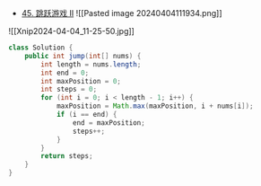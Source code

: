 - [45. 跳跃游戏 II](https://leetcode.cn/problems/jump-game-ii/)
![[Pasted image 20240404111934.png]]

![[Xnip2024-04-04_11-25-50.jpg]]

```java
class Solution {
    public int jump(int[] nums) {
        int length = nums.length;
        int end = 0;
        int maxPosition = 0; 
        int steps = 0;
        for (int i = 0; i < length - 1; i++) {
            maxPosition = Math.max(maxPosition, i + nums[i]); 
            if (i == end) {
                end = maxPosition;
                steps++;
            }
        }
        return steps;
    }
}
```

